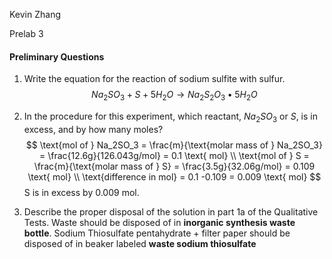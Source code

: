 Kevin Zhang

Prelab 3

#### Preliminary Questions

1. Write the equation for the reaction of sodium sulfite with sulfur.
   $$
   Na_2SO_3 + S + 5H_2O \rightarrow Na_2S_2O_3 \bullet 5H_2O
   $$

2. In the procedure for this experiment, which reactant, $Na_2SO_3$ or $S$, is in excess, and by how many moles?
   $$
   \text{mol of } Na_2SO_3 = \frac{m}{\text{molar mass of } Na_2SO_3} = \frac{12.6g}{126.043g/mol} = 0.1 \text{ mol} \\
   \text{mol of } S = \frac{m}{\text{molar mass of } S} = \frac{3.5g}{32.06g/mol} = 0.109 \text{ mol} \\
   \text{difference in mol} = 0.1 -0.109 = 0.009 \text{ mol}
   $$
   S is in excess by 0.009 mol.

3. Describe the proper disposal of the solution in part 1a of the Qualitative Tests.
   Waste should be disposed of in **inorganic synthesis waste bottle**.
   Sodium Thiosulfate pentahydrate + filter paper should be disposed of in beaker labeled **waste sodium thiosulfate**

